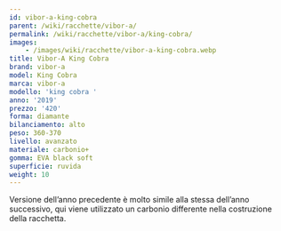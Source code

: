 ```yaml
---
id: vibor-a-king-cobra
parent: /wiki/racchette/vibor-a/
permalink: /wiki/racchette/vibor-a/king-cobra/
images:
    - /images/wiki/racchette/vibor-a-king-cobra.webp
title: Vibor-A King Cobra
brand: vibor-a
model: King Cobra
marca: vibor-a
modello: 'king cobra '
anno: '2019'
prezzo: '420'
forma: diamante
bilanciamento: alto
peso: 360-370
livello: avanzato
materiale: carbonio+
gomma: EVA black soft
superficie: ruvida
weight: 10
---
```

Versione dell’anno precedente è molto simile alla stessa dell’anno successivo, qui viene utilizzato un carbonio differente nella costruzione della racchetta.
